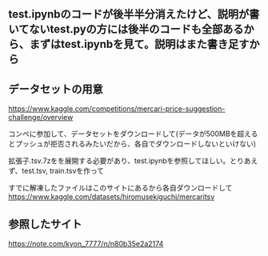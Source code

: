 ## test.ipynbのコードが後半半分消えたけど、説明が書いてないtest.pyの方には後半のコードも全部あるから、まずはtest.ipynbを見て。説明はまた書き足すから


## データセットの用意
https://www.kaggle.com/competitions/mercari-price-suggestion-challenge/overview

コンペに参加して、データセットをダウンロードして(データが500MBを超えるとプッシュが拒否されるみたいだから、各自でダウンロードしないといけない)

拡張子.tsv.7zをを展開する必要があり、test.ipynbを参照してほしい。とりあえず、test.tsv, train.tsvを作って

すでに解凍したファイルはこのサイトにあるから各自ダウンロードして
https://www.kaggle.com/datasets/hiromusekiguchi/mercaritsv


## 参照したサイト
https://note.com/kyon_7777/n/n80b35e2a2174
